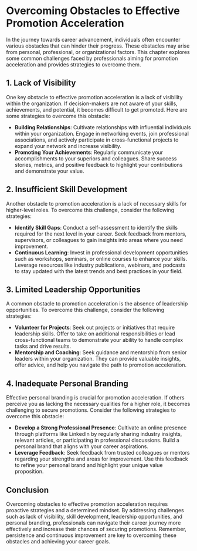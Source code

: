 Overcoming Obstacles to Effective Promotion Acceleration
=================================================================



In the journey towards career advancement, individuals often encounter various obstacles that can hinder their progress. These obstacles may arise from personal, professional, or organizational factors. This chapter explores some common challenges faced by professionals aiming for promotion acceleration and provides strategies to overcome them.

1\. Lack of Visibility
---------------------

One key obstacle to effective promotion acceleration is a lack of visibility within the organization. If decision-makers are not aware of your skills, achievements, and potential, it becomes difficult to get promoted. Here are some strategies to overcome this obstacle:

* **Building Relationships**: Cultivate relationships with influential individuals within your organization. Engage in networking events, join professional associations, and actively participate in cross-functional projects to expand your network and increase visibility.
* **Promoting Your Achievements**: Regularly communicate your accomplishments to your superiors and colleagues. Share success stories, metrics, and positive feedback to highlight your contributions and demonstrate your value.

2\. Insufficient Skill Development
---------------------------------

Another obstacle to promotion acceleration is a lack of necessary skills for higher-level roles. To overcome this challenge, consider the following strategies:

* **Identify Skill Gaps**: Conduct a self-assessment to identify the skills required for the next level in your career. Seek feedback from mentors, supervisors, or colleagues to gain insights into areas where you need improvement.
* **Continuous Learning**: Invest in professional development opportunities such as workshops, seminars, or online courses to enhance your skills. Leverage resources like industry publications, webinars, and podcasts to stay updated with the latest trends and best practices in your field.

3\. Limited Leadership Opportunities
-----------------------------------

A common obstacle to promotion acceleration is the absence of leadership opportunities. To overcome this challenge, consider the following strategies:

* **Volunteer for Projects**: Seek out projects or initiatives that require leadership skills. Offer to take on additional responsibilities or lead cross-functional teams to demonstrate your ability to handle complex tasks and drive results.
* **Mentorship and Coaching**: Seek guidance and mentorship from senior leaders within your organization. They can provide valuable insights, offer advice, and help you navigate the path to promotion acceleration.

4\. Inadequate Personal Branding
-------------------------------

Effective personal branding is crucial for promotion acceleration. If others perceive you as lacking the necessary qualities for a higher role, it becomes challenging to secure promotions. Consider the following strategies to overcome this obstacle:

* **Develop a Strong Professional Presence**: Cultivate an online presence through platforms like LinkedIn by regularly sharing industry insights, relevant articles, or participating in professional discussions. Build a personal brand that aligns with your career aspirations.
* **Leverage Feedback**: Seek feedback from trusted colleagues or mentors regarding your strengths and areas for improvement. Use this feedback to refine your personal brand and highlight your unique value proposition.

Conclusion
----------

Overcoming obstacles to effective promotion acceleration requires proactive strategies and a determined mindset. By addressing challenges such as lack of visibility, skill development, leadership opportunities, and personal branding, professionals can navigate their career journey more effectively and increase their chances of securing promotions. Remember, persistence and continuous improvement are key to overcoming these obstacles and achieving your career goals.
